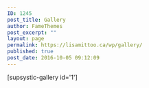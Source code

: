 ```yaml
---
ID: 1245
post_title: Gallery
author: FameThemes
post_excerpt: ""
layout: page
permalink: https://lisamittoo.ca/wp/gallery/
published: true
post_date: 2016-10-05 09:12:09
---
```

<div id="pl-1245"  class="panel-layout" ><div id="pg-1245-0"  class="panel-grid panel-no-style" ><div id="pgc-1245-0-0"  class="panel-grid-cell"  data-weight="1" ><div id="panel-1245-0-0-0" class="so-panel widget widget_sow-editor panel-first-child panel-last-child" data-index="0" ><div class="so-widget-sow-editor so-widget-sow-editor-base">
<div class="siteorigin-widget-tinymce textwidget">
	<p>[supsystic-gallery id='1']</p></div>
</div></div></div></div></div>

<style type="text/css" class="panels-style" data-panels-style-for-post="1245">@import url(https://lisamittoo.ca/wp/wp-content/plugins/siteorigin-panels/css/front-flex.min.css); #pgc-1245-0-0 { width:100%;width:calc(100% - ( 0 * 30px ) ) } #pl-1245 #panel-1245-0-0-0 {  } #pl-1245 .so-panel { margin-bottom:30px } #pl-1245 .so-panel:last-child { margin-bottom:0px } @media (max-width:780px){ #pg-1245-0.panel-no-style, #pg-1245-0.panel-has-style > .panel-row-style { -webkit-flex-direction:column;-ms-flex-direction:column;flex-direction:column } #pg-1245-0 .panel-grid-cell { margin-right:0 } #pg-1245-0 .panel-grid-cell { width:100% } #pl-1245 .panel-grid-cell { padding:0 } #pl-1245 .panel-grid .panel-grid-cell-empty { display:none } #pl-1245 .panel-grid .panel-grid-cell-mobile-last { margin-bottom:0px }  } </style>